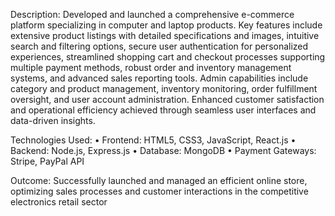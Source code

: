 Description: Developed and launched a comprehensive e-commerce platform specializing in computer and
laptop products. Key features include extensive product listings with detailed specifications and images, intuitive
search and filtering options, secure user authentication for personalized experiences, streamlined shopping cart
and checkout processes supporting multiple payment methods, robust order and inventory management systems,
and advanced sales reporting tools. Admin capabilities include category and product management, inventory
monitoring, order fulfillment oversight, and user account administration. Enhanced customer satisfaction and
operational efficiency achieved through seamless user interfaces and data-driven insights.

Technologies Used:
• Frontend: HTML5, CSS3, JavaScript, React.js
• Backend: Node.js, Express.js
• Database: MongoDB
• Payment Gateways: Stripe, PayPal API

Outcome: Successfully launched and managed an efficient online store, optimizing sales processes and customer
interactions in the competitive electronics retail sector